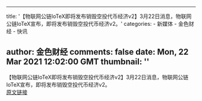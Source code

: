 
---
title: '【物联网公链IoTeX即将发布销毁空投代币经济v2】3月22日消息，物联网公链IoTeX宣布，即将发布销毁空投代币经济v2。'
categories: 
    - 新媒体
    - 金色财经
    - 快讯

author: 金色财经
comments: false
date: Mon, 22 Mar 2021 12:02:00 GMT
thumbnail: ''
---

<div>   
【物联网公链IoTeX即将发布销毁空投代币经济v2】3月22日消息，物联网公链IoTeX宣布，即将发布销毁空投代币经济v2。<br><a href="https://twitter.com/iotex_io/status/1373883339690631168" target="_blank">原文链接</a>  
</div>
            